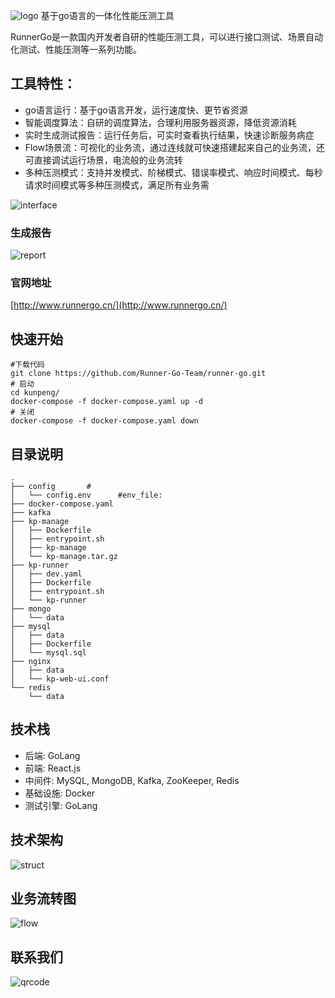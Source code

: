 ![logo](https://apipost.oss-cn-beijing.aliyuncs.com/kunpeng/images/logo.png)  基于go语言的一体化性能压测工具

RunnerGo是一款国内开发者自研的性能压测工具，可以进行接口测试、场景自动化测试、性能压测等一系列功能。

## 工具特性：
- go语言运行：基于go语言开发，运行速度快、更节省资源
- 智能调度算法：自研的调度算法，合理利用服务器资源，降低资源消耗
- 实时生成测试报告：运行任务后，可实时查看执行结果，快速诊断服务病症
- Flow场景流：可视化的业务流，通过连线就可快速搭建起来自己的业务流，还可直接调试运行场景，电流般的业务流转
- 多种压测模式：支持并发模式、阶梯模式、错误率模式、响应时间模式、每秒请求时间模式等多种压测模式，满足所有业务需

![interface](https://apipost.oss-cn-beijing.aliyuncs.com/kunpeng/images/interface1.png)

### 生成报告
![report](https://apipost.oss-cn-beijing.aliyuncs.com/kunpeng/images/report.png)

### 官网地址
[http://www.runnergo.cn/](http://www.runnergo.cn/)

## 快速开始

```
#下载代码
git clone https://github.com/Runner-Go-Team/runner-go.git
# 启动
cd kunpeng/
docker-compose -f docker-compose.yaml up -d
# 关闭
docker-compose -f docker-compose.yaml down
```

## 目录说明
```
.                                                                 
├── config       #                                              
│   └── config.env      #env_file:                                 
├── docker-compose.yaml                                            
├── kafka                                                          
├── kp-manage                                                      
│   ├── Dockerfile                                                 
│   ├── entrypoint.sh                                              
│   ├── kp-manage                                                  
│   └── kp-manage.tar.gz                                           
├── kp-runner                                                      
│   ├── dev.yaml                                                   
│   ├── Dockerfile                                                 
│   ├── entrypoint.sh                                              
│   └── kp-runner                                                  
├── mongo                                                          
│   └── data                                                       
├── mysql                                                          
│   ├── data                                                       
│   ├── Dockerfile                                                 
│   └── mysql.sql                                                  
├── nginx                                                          
│   ├── data                                                       
│   └── kp-web-ui.conf                                    
└── redis                                                          
    └── data  
```

## 技术栈
- 后端: GoLang
- 前端: React.js
- 中间件: MySQL, MongoDB, Kafka, ZooKeeper, Redis
- 基础设施: Docker
- 测试引擎: GoLang

## 技术架构
![struct](https://apipost.oss-cn-beijing.aliyuncs.com/kunpeng/images/struct.png)

## 业务流转图
![flow](https://apipost.oss-cn-beijing.aliyuncs.com/kunpeng/images/flow.png)

## 联系我们
![qrcode](https://apipost.oss-cn-beijing.aliyuncs.com/kunpeng/images/qrcode.jpeg)